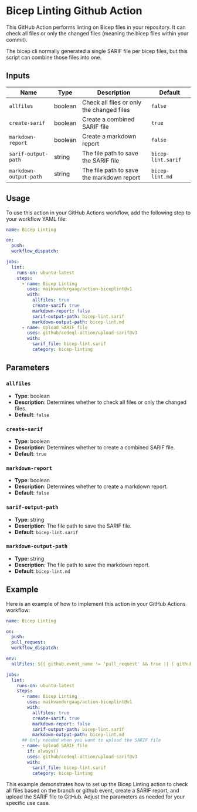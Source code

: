 # Bicep Linting Github Action

This GitHub Action performs linting on Bicep files in your repository. It can check all files or only the changed files (meaning the bicep files within your commit).

The bicep cli normally generated a single SARIF file per bicep files, but this script can combine those files into one.

## Inputs

| Name                  | Type    | Description                                      | Default             |
|-----------------------|---------|--------------------------------------------------|---------------------|
| `allfiles`            | boolean | Check all files or only the changed files        | `false`             |
| `create-sarif`        | boolean | Create a combined SARIF file                     | `true`              |
| `markdown-report`     | boolean | Create a markdown report                         | `false`             |
| `sarif-output-path`   | string  | The file path to save the SARIF file             | `bicep-lint.sarif`  |
| `markdown-output-path`| string  | The file path to save the markdown report        | `bicep-lint.md`     |

## Usage

To use this action in your GitHub Actions workflow, add the following step to your workflow YAML file:

```yaml
name: Bicep Linting

on:
  push:
  workflow_dispatch:

jobs:
  lint:
    runs-on: ubuntu-latest
    steps:
      - name: Bicep Linting
        uses: maikvandergaag/action-biceplint@v1
        with:
          allfiles: true
          create-sarif: true
          markdown-report: false
          sarif-output-path: bicep-lint.sarif
          markdown-output-path: bicep-lint.md
      - name: Upload SARIF file
        uses: github/codeql-action/upload-sarif@v3
        with:
          sarif_file: bicep-lint.sarif
          category: bicep-linting
```
## Parameters

### `allfiles`

- **Type**: boolean
- **Description**: Determines whether to check all files or only the changed files.
- **Default**: `false`

### `create-sarif`

- **Type**: boolean
- **Description**: Determines whether to create a combined SARIF file.
- **Default**: `true`

### `markdown-report`

- **Type**: boolean
- **Description**: Determines whether to create a markdown report.
- **Default**: `false`

### `sarif-output-path`

- **Type**: string
- **Description**: The file path to save the SARIF file.
- **Default**: `bicep-lint.sarif`

### `markdown-output-path`

- **Type**: string
- **Description**: The file path to save the markdown report.
- **Default**: `bicep-lint.md`

## Example

Here is an example of how to implement this action in your GitHub Actions workflow:

```yml
name: Bicep Linting

on:
  push:
  pull_request:
  workflow_dispatch:

env:
  allFiles: ${{ github.event_name != 'pull_request' && true || ( github.base_ref == 'main' && true || false) }}

jobs:
  lint:
    runs-on: ubuntu-latest
    steps:
      - name: Bicep Linting
        uses: maikvandergaag/action-biceplint@v1
        with:
          allfiles: true
          create-sarif: true
          markdown-report: false
          sarif-output-path: bicep-lint.sarif
          markdown-output-path: bicep-lint.md
      ## Only needed when you want to upload the SARIF file
      - name: Upload SARIF file
        if: always()
        uses: github/codeql-action/upload-sarif@v3
        with:
          sarif_file: bicep-lint.sarif
          category: bicep-linting
```

This example demonstrates how to set up the Bicep Linting action to check all files based on the branch or github event, create a SARIF report, and upload the SARIF file to GitHub. Adjust the parameters as needed for your specific use case.

